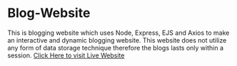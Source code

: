 # Blog-Website
This is blogging website which uses Node, Express, EJS and Axios to make an interactive and dynamic blogging website. This website does not utilize any form of data storage technique therefore the blogs lasts only within a session.
[Click Here to visit Live Website](https://blog-website-tupd.onrender.com)
